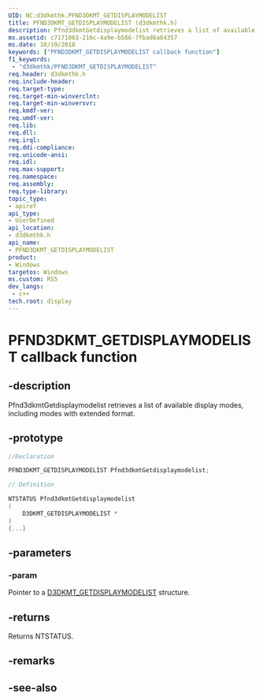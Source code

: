 ```yaml
---
UID: NC:d3dkmthk.PFND3DKMT_GETDISPLAYMODELIST
title: PFND3DKMT_GETDISPLAYMODELIST (d3dkmthk.h)
description: Pfnd3dkmtGetdisplaymodelist retrieves a list of available display modes, including modes with extended format.
ms.assetid: c7171063-216c-4a9e-b586-7fbad6a84357
ms.date: 10/19/2018
keywords: ["PFND3DKMT_GETDISPLAYMODELIST callback function"]
f1_keywords:
 - "d3dkmthk/PFND3DKMT_GETDISPLAYMODELIST"
req.header: d3dkmthk.h
req.include-header:
req.target-type:
req.target-min-winverclnt:
req.target-min-winversvr:
req.kmdf-ver:
req.umdf-ver:
req.lib:
req.dll:
req.irql: 
req.ddi-compliance:
req.unicode-ansi:
req.idl:
req.max-support:
req.namespace:
req.assembly:
req.type-library: 
topic_type: 
- apiref
api_type: 
- UserDefined
api_location: 
- d3dkmthk.h
api_name: 
- PFND3DKMT_GETDISPLAYMODELIST
product:
- Windows
targetos: Windows
ms.custom: RS5
dev_langs:
 - c++
tech.root: display
---
```


# PFND3DKMT_GETDISPLAYMODELIST callback function

## -description

Pfnd3dkmtGetdisplaymodelist retrieves a list of available display modes, including modes with extended format.

## -prototype

```cpp
//Declaration

PFND3DKMT_GETDISPLAYMODELIST Pfnd3dkmtGetdisplaymodelist; 

// Definition

NTSTATUS Pfnd3dkmtGetdisplaymodelist 
(
	D3DKMT_GETDISPLAYMODELIST *
)
{...}

```

## -parameters

### -param  

Pointer to a [D3DKMT_GETDISPLAYMODELIST](ns-d3dkmthk-_d3dkmt_getdisplaymodelist.md) structure.

## -returns

Returns NTSTATUS.


## -remarks




## -see-also
